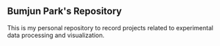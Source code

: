 ## Bumjun Park's Repository

This is my personal repository to record projects related to experimental data processing and visualization.
